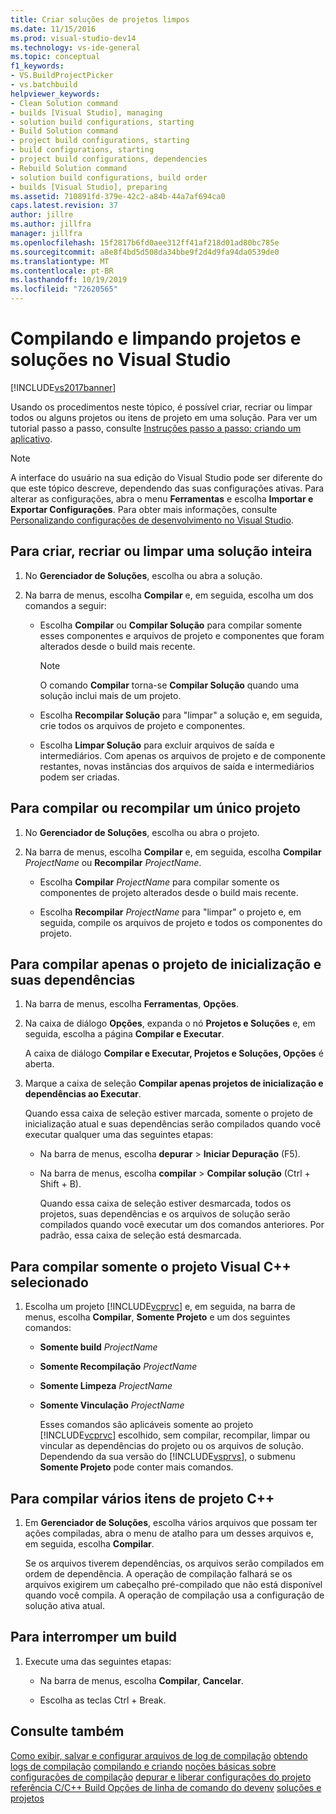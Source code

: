 ```yaml
---
title: Criar soluções de projetos limpos
ms.date: 11/15/2016
ms.prod: visual-studio-dev14
ms.technology: vs-ide-general
ms.topic: conceptual
f1_keywords:
- VS.BuildProjectPicker
- vs.batchbuild
helpviewer_keywords:
- Clean Solution command
- builds [Visual Studio], managing
- solution build configurations, starting
- Build Solution command
- project build configurations, starting
- build configurations, starting
- project build configurations, dependencies
- Rebuild Solution command
- solution build configurations, build order
- builds [Visual Studio], preparing
ms.assetid: 710891fd-379e-42c2-a84b-44a7af694ca0
caps.latest.revision: 37
author: jillre
ms.author: jillfra
manager: jillfra
ms.openlocfilehash: 15f2817b6fd0aee312ff41af218d01ad80bc785e
ms.sourcegitcommit: a8e8f4bd5d508da34bbe9f2d4d9fa94da0539de0
ms.translationtype: MT
ms.contentlocale: pt-BR
ms.lasthandoff: 10/19/2019
ms.locfileid: "72620565"
---
```

# <a name="building-and-cleaning-projects-and-solutions-in-visual-studio"></a>Compilando e limpando projetos e soluções no Visual Studio
[!INCLUDE[vs2017banner](../includes/vs2017banner.md)]

Usando os procedimentos neste tópico, é possível criar, recriar ou limpar todos ou alguns projetos ou itens de projeto em uma solução. Para ver um tutorial passo a passo, consulte [Instruções passo a passo: criando um aplicativo](../ide/walkthrough-building-an-application.md).

> [!NOTE]
> A interface do usuário na sua edição do Visual Studio pode ser diferente do que este tópico descreve, dependendo das suas configurações ativas. Para alterar as configurações, abra o menu **Ferramentas** e escolha **Importar e Exportar Configurações**. Para obter mais informações, consulte [Personalizando configurações de desenvolvimento no Visual Studio](https://msdn.microsoft.com/22c4debb-4e31-47a8-8f19-16f328d7dcd3).

## <a name="to-build-rebuild-or-clean-an-entire-solution"></a>Para criar, recriar ou limpar uma solução inteira

1. No **Gerenciador de Soluções**, escolha ou abra a solução.

2. Na barra de menus, escolha **Compilar** e, em seguida, escolha um dos comandos a seguir:

    - Escolha **Compilar** ou **Compilar Solução** para compilar somente esses componentes e arquivos de projeto e componentes que foram alterados desde o build mais recente.

        > [!NOTE]
        > O comando **Compilar** torna-se **Compilar Solução** quando uma solução inclui mais de um projeto.

    - Escolha **Recompilar Solução** para "limpar" a solução e, em seguida, crie todos os arquivos de projeto e componentes.

    - Escolha **Limpar Solução** para excluir arquivos de saída e intermediários. Com apenas os arquivos de projeto e de componente restantes, novas instâncias dos arquivos de saída e intermediários podem ser criadas.

## <a name="to-build-or-rebuild-a-single-project"></a>Para compilar ou recompilar um único projeto

1. No **Gerenciador de Soluções**, escolha ou abra o projeto.

2. Na barra de menus, escolha **Compilar** e, em seguida, escolha **Compilar** _ProjectName_ ou **Recompilar** _ProjectName_.

    - Escolha **Compilar** _ProjectName_ para compilar somente os componentes de projeto alterados desde o build mais recente.

    - Escolha **Recompilar** _ProjectName_ para "limpar" o projeto e, em seguida, compile os arquivos de projeto e todos os componentes do projeto.

## <a name="to-build-only-the-startup-project-and-its-dependencies"></a>Para compilar apenas o projeto de inicialização e suas dependências

1. Na barra de menus, escolha **Ferramentas**, **Opções**.

2. Na caixa de diálogo **Opções**, expanda o nó **Projetos e Soluções** e, em seguida, escolha a página **Compilar e Executar**.

    A caixa de diálogo **Compilar e Executar, Projetos e Soluções, Opções** é aberta.

3. Marque a caixa de seleção **Compilar apenas projetos de inicialização e dependências ao Executar**.

    Quando essa caixa de seleção estiver marcada, somente o projeto de inicialização atual e suas dependências serão compilados quando você executar qualquer uma das seguintes etapas:

   - Na barra de menus, escolha **depurar**  > **Iniciar Depuração** (F5).

   - Na barra de menus, escolha **compilar**  > **Compilar solução** (Ctrl + Shift + B).

     Quando essa caixa de seleção estiver desmarcada, todos os projetos, suas dependências e os arquivos de solução serão compilados quando você executar um dos comandos anteriores. Por padrão, essa caixa de seleção está desmarcada.

## <a name="to-build-only-the-selected-visual-c-project"></a>Para compilar somente o projeto Visual C++ selecionado

1. Escolha um projeto [!INCLUDE[vcprvc](../includes/vcprvc-md.md)] e, em seguida, na barra de menus, escolha **Compilar**, **Somente Projeto** e um dos seguintes comandos:

   - **Somente build** *ProjectName*

   - **Somente Recompilação** *ProjectName*

   - **Somente Limpeza** *ProjectName*

   - **Somente Vinculação** *ProjectName*

     Esses comandos são aplicáveis somente ao projeto [!INCLUDE[vcprvc](../includes/vcprvc-md.md)] escolhido, sem compilar, recompilar, limpar ou vincular as dependências do projeto ou os arquivos de solução. Dependendo da sua versão do [!INCLUDE[vsprvs](../includes/vsprvs-md.md)], o submenu **Somente Projeto** pode conter mais comandos.

## <a name="to-compile-multiple-c-project-items"></a>Para compilar vários itens de projeto C++

1. Em **Gerenciador de Soluções**, escolha vários arquivos que possam ter ações compiladas, abra o menu de atalho para um desses arquivos e, em seguida, escolha **Compilar**.

     Se os arquivos tiverem dependências, os arquivos serão compilados em ordem de dependência. A operação de compilação falhará se os arquivos exigirem um cabeçalho pré-compilado que não está disponível quando você compila. A operação de compilação usa a configuração de solução ativa atual.

## <a name="to-stop-a-build"></a>Para interromper um build

1. Execute uma das seguintes etapas:

    - Na barra de menus, escolha **Compilar**, **Cancelar**.

    - Escolha as teclas Ctrl + Break.

## <a name="see-also"></a>Consulte também
 [Como exibir, salvar e configurar arquivos de log de compilação](../ide/how-to-view-save-and-configure-build-log-files.md) [obtendo logs de compilação](../msbuild/obtaining-build-logs-with-msbuild.md) [compilando e criando](../ide/compiling-and-building-in-visual-studio.md) [noções básicas sobre configurações de compilação](../ide/understanding-build-configurations.md) [depurar e liberar configurações do projeto](https://msdn.microsoft.com/0440b300-0614-4511-901a-105b771b236e) [referência C/C++ Build ](https://msdn.microsoft.com/library/100b4ccf-572c-4d1f-970c-fa0bc0cc0d2d) [Opções de linha de comando do devenv](../ide/reference/devenv-command-line-switches.md) [soluções e projetos](../ide/solutions-and-projects-in-visual-studio.md)
